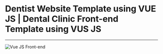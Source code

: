 <h1>Dentist Website Template using VUE JS | Dental Clinic Front-end Template using VUS JS</h1>
<hr>
<img  src = "dentist-website-vuejs.png" alt = "Vue JS Front-end">
